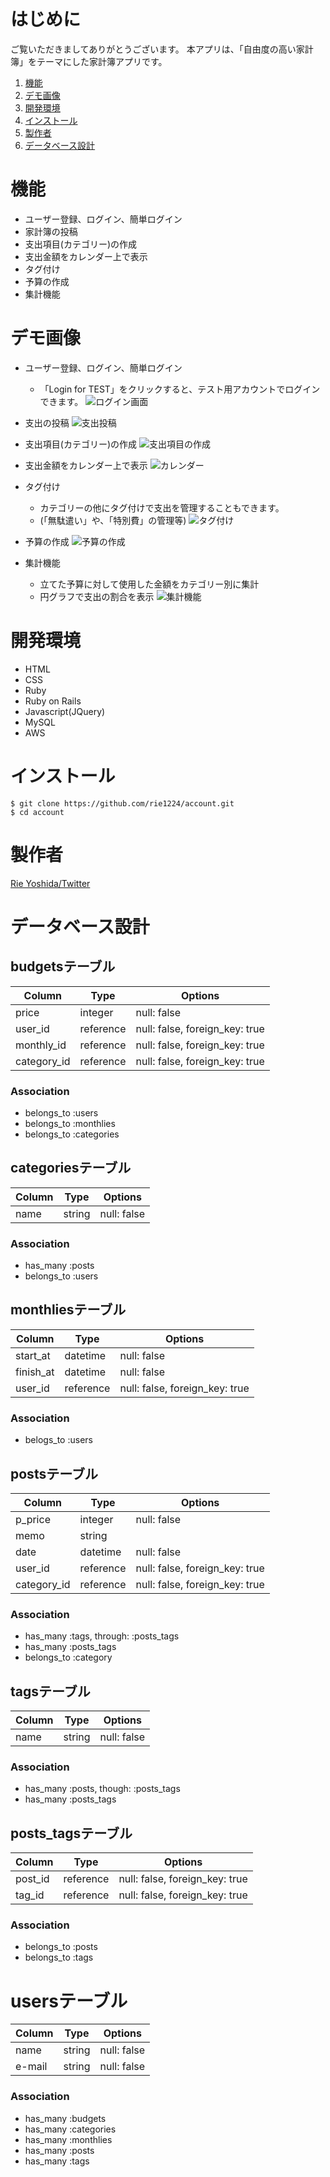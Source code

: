 # はじめに
ご覧いただきましてありがとうございます。
本アプリは、「自由度の高い家計簿」をテーマにした家計簿アプリです。

1. [機能](#機能)
2. [デモ画像](#デモ画像)
3. [開発環境](#開発環境)
4. [インストール](#インストール)
5. [製作者](#製作者)
6. [データベース設計](#データベース設計)



# 機能
 - ユーザー登録、ログイン、簡単ログイン
 - 家計簿の投稿
 - 支出項目(カテゴリー)の作成
 - 支出金額をカレンダー上で表示
 - タグ付け
 - 予算の作成
 - 集計機能



# デモ画像
- ユーザー登録、ログイン、簡単ログイン
  - 「Login for TEST」をクリックすると、テスト用アカウントでログインできます。
  ![ログイン画面](public/readme/ログイン画面.png)



- 支出の投稿
  ![支出投稿](public/readme/支出投稿.png)



- 支出項目(カテゴリー)の作成
  ![支出項目の作成](public/readme/支出投稿.png)



- 支出金額をカレンダー上で表示
  ![カレンダー](public/readme/カレンダー.png)



- タグ付け
  - カテゴリーの他にタグ付けで支出を管理することもできます。
  - (「無駄遣い」や、「特別費」の管理等)
  ![タグ付け](public/readme/タグ.png)



- 予算の作成
  ![予算の作成](public/readme/予算の作成.png)



- 集計機能
  - 立てた予算に対して使用した金額をカテゴリー別に集計
  - 円グラフで支出の割合を表示
  ![集計機能](public/readme/集計機能.png)



# 開発環境
- HTML
- CSS
- Ruby
- Ruby on Rails
- Javascript(JQuery)
- MySQL
- AWS



# インストール
```
$ git clone https://github.com/rie1224/account.git
$ cd account
```



# 製作者
[Rie Yoshida/Twitter](https://twitter.com/riebo24)



# データベース設計

## budgetsテーブル
|Column|Type|Options|
|------|----|-------|
|price|integer|null: false|
|user_id|reference|null: false, foreign_key: true|
|monthly_id|reference|null: false, foreign_key: true|
|category_id|reference|null: false, foreign_key: true|
### Association
- belongs_to :users
- belongs_to :monthlies
- belongs_to :categories


## categoriesテーブル
|Column|Type|Options|
|------|----|-------|
|name|string|null: false|
### Association
- has_many :posts
- belongs_to :users


## monthliesテーブル
|Column|Type|Options|
|------|----|-------|
|start_at|datetime|null: false|
|finish_at|datetime|null: false|
|user_id|reference|null: false, foreign_key: true|
### Association
- belogs_to :users


## postsテーブル
|Column|Type|Options|
|------|----|-------|
|p_price|integer|null: false|
|memo|string||
|date|datetime|null: false|
|user_id|reference|null: false, foreign_key: true|
|category_id|reference|null: false, foreign_key: true|
### Association
- has_many :tags, through: :posts_tags
- has_many :posts_tags
- belongs_to :category


## tagsテーブル
|Column|Type|Options|
|------|----|-------|
|name|string|null: false|
### Association
- has_many :posts, though: :posts_tags
- has_many :posts_tags


## posts_tagsテーブル
|Column|Type|Options|
|------|----|-------|
|post_id|reference|null: false, foreign_key: true|
|tag_id|reference|null: false, foreign_key: true|
### Association
- belongs_to :posts
- belongs_to :tags

# usersテーブル
|Column|Type|Options|
|------|----|-------|
|name|string|null: false|
|e-mail|string|null: false|
### Association
- has_many :budgets
- has_many :categories
- has_many :monthlies
- has_many :posts
- has_many :tags



